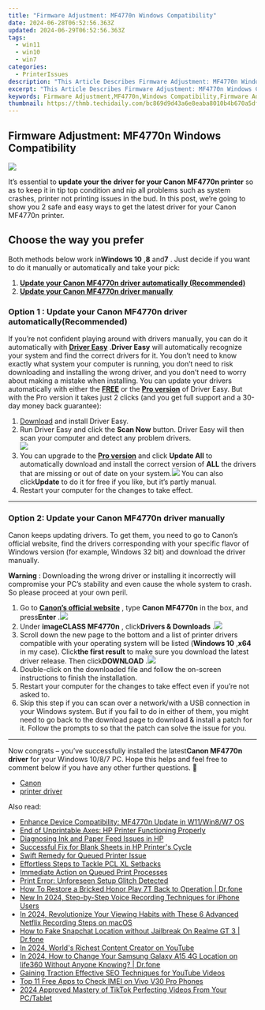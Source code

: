 ```yaml
---
title: "Firmware Adjustment: MF4770n Windows Compatibility"
date: 2024-06-28T06:52:56.363Z
updated: 2024-06-29T06:52:56.363Z
tags:
  - win11
  - win10
  - win7
categories:
  - PrinterIssues
description: "This Article Describes Firmware Adjustment: MF4770n Windows Compatibility"
excerpt: "This Article Describes Firmware Adjustment: MF4770n Windows Compatibility"
keywords: Firmware Adjustment,MF4770n,Windows Compatibility,Firmware Adjustment MF4770n Guide,Windows Compatibility MF4770n Drivers,MF4770n Firmware Update Steps,MF4770n Firmware Configuration for Windows,Optimizing MF4770n Performance on Windows,Ensuring MF4770n Compatibility with Windows,Troubleshooting MF4770n Windows Issues
thumbnail: https://thmb.techidaily.com/bc869d9d43a6e8eaba8010b4b670a5dfb48692bbace90e7ba999d6674c090e3f.jpg
---
```


## Firmware Adjustment: MF4770n Windows Compatibility

![](https://images.drivereasy.com/wp-content/uploads/2018/07/img_5b4c7d7f89ce2.jpg)

It’s essential to **update your the**   **driver for your Canon MF4770n printer** so as to keep it in tip top condition and nip all problems such as system crashes, printer not printing issues in the bud. In this post, we’re going to show you 2 safe and easy ways to get the latest driver for your Canon MF4770n printer.

## Choose the way you prefer

 Both methods below work in**Windows 10** ,**8** and**7** . Just decide if you want to do it manually or automatically and take your pick:

1. **[Update your Canon MF4770n driver automatically (Recommended)](#O1)**
2. [**Update your Canon MF4770n driver manually**](#O2)

### Option 1 : Update your Canon MF4770n driver automatically(Recommended)

If you’re not confident playing around with drivers manually, you can do it automatically with [](https://tools.techidaily.com/drivereasy/download/) **[Driver Easy](https://tools.techidaily.com/drivereasy/download/)** .**Driver Easy**  will automatically recognize your system and find the correct drivers for it. You don’t need to know exactly what system your computer is running, you don’t need to risk downloading and installing the wrong driver, and you don’t need to worry about making a mistake when installing. You can update your drivers automatically with either the [**FREE**](https://tools.techidaily.com/drivereasy/download/) [](https://tools.techidaily.com/drivereasy/download/) or the **[Pro version](https://tools.techidaily.com/drivereasy/download/)**  of Driver Easy. But with the Pro version it takes just 2 clicks (and you get full support and a 30-day money back guarantee):

1. [Download](https://tools.techidaily.com/drivereasy/download/) and install Driver Easy.
2. Run Driver Easy and click the **Scan Now** button. Driver Easy will then scan your computer and detect any problem drivers.  
![](https://images.drivereasy.com/wp-content/uploads/2018/11/img_5bfa3dfb7f029.jpg)
3. You can upgrade to the **[Pro version](https://tools.techidaily.com/drivereasy/download/)**  and click **Update All** to automatically download and install the correct version of **ALL**  the drivers that are missing or out of date on your system.![](https://images.drivereasy.com/wp-content/uploads/2018/07/img_5b4c7e148fdf8.jpg) You can also click**Update** to do it for free if you like, but it’s partly manual.
4. Restart your computer for the changes to take effect.

---

### **Option 2: Update your Canon MF4770n driver manually**

 Canon keeps updating drivers. To get them, you need to go to Canon’s official website, find the drivers corresponding with your specific flavor of Windows version (for example, Windows 32 bit) and download the driver manually.

**Warning** : Downloading the wrong driver or installing it incorrectly will compromise your PC’s stability and even cause the whole system to crash. So please proceed at your own peril.

1. Go to **[Canon’s official website](https://www.usa.canon.com/internet/portal/us/home)**  , type **Canon MF4770n** in the box, and press**Enter** .![](https://images.drivereasy.com/wp-content/uploads/2018/05/img_5b03f1a0cf44c.png)
2. Under **imageCLASS MF4770n** , click**Drivers & Downloads** .![](https://images.drivereasy.com/wp-content/uploads/2018/05/img_5b03db4a0d862.jpg)
3. Scroll down the new page to the bottom and a list of printer drivers compatible with your operating system will be listed (**Windows 10** ,**x64** in my case). Click**the first result** to make sure you download the latest driver release. Then click**DOWNLOAD** .![](https://images.drivereasy.com/wp-content/uploads/2018/05/img_5b03db3044199.jpg)
4. Double-click on the downloaded file and follow the on-screen instructions to finish the installation.
5. Restart your computer for the changes to take effect even if you’re not asked to.
6. Skip this step if you can scan over a network/with a USB connection in your Windows system. But if you fail to do in either of them, you might need to go back to the download page to download & install a patch for it. Follow the prompts to so that the patch can solve the issue for you.

---

 Now congrats – you’ve successfully installed the latest**Canon MF4770n driver** for your Windows 10/8/7 PC. Hope this helps and feel free to comment below if you have any other further questions. 🙂

* [Canon](https://tools.techidaily.com/drivereasy/download/)
* [printer driver](https://tools.techidaily.com/drivereasy/download/)

<ins class="adsbygoogle"
     style="display:block"
     data-ad-format="autorelaxed"
     data-ad-client="ca-pub-7571918770474297"
     data-ad-slot="1223367746"></ins>



<ins class="adsbygoogle"
     style="display:block"
     data-ad-client="ca-pub-7571918770474297"
     data-ad-slot="8358498916"
     data-ad-format="auto"
     data-full-width-responsive="true"></ins>

<span class="atpl-alsoreadstyle">Also read:</span>
<div><ul>
<li><a href="https://printer-issues.techidaily.com/enhance-device-compatibility-mf4770n-update-in-w11win8w7-os/"><u>Enhance Device Compatibility: MF4770n Update in W11/Win8/W7 OS</u></a></li>
<li><a href="https://printer-issues.techidaily.com/end-of-unprintable-axes-hp-printer-functioning-properly/"><u>End of Unprintable Axes: HP Printer Functioning Properly</u></a></li>
<li><a href="https://printer-issues.techidaily.com/diagnosing-ink-and-paper-feed-issues-in-hp/"><u>Diagnosing Ink and Paper Feed Issues in HP</u></a></li>
<li><a href="https://printer-issues.techidaily.com/successful-fix-for-blank-sheets-in-hp-printers-cycle/"><u>Successful Fix for Blank Sheets in HP Printer's Cycle</u></a></li>
<li><a href="https://printer-issues.techidaily.com/swift-remedy-for-queued-printer-issue/"><u>Swift Remedy for Queued Printer Issue</u></a></li>
<li><a href="https://printer-issues.techidaily.com/effortless-steps-to-tackle-pcl-xl-setbacks/"><u>Effortless Steps to Tackle PCL XL Setbacks</u></a></li>
<li><a href="https://printer-issues.techidaily.com/immediate-action-on-queued-print-processes/"><u>Immediate Action on Queued Print Processes</u></a></li>
<li><a href="https://printer-issues.techidaily.com/print-error-unforeseen-setup-glitch-detected/"><u>Print Error: Unforeseen Setup Glitch Detected</u></a></li>
<li><a href="https://howto.techidaily.com/how-to-restore-a-bricked-honor-play-7t-back-to-operation-drfone-by-drfone-fix-android-problems-fix-android-problems/"><u>How To Restore a Bricked Honor Play 7T Back to Operation | Dr.fone</u></a></li>
<li><a href="https://audio-shaping.techidaily.com/new-in-2024-step-by-step-voice-recording-techniques-for-iphone-users/"><u>New In 2024, Step-by-Step Voice Recording Techniques for iPhone Users</u></a></li>
<li><a href="https://screen-video-capture.techidaily.com/in-2024-revolutionize-your-viewing-habits-with-these-6-advanced-netflix-recording-steps-on-macos/"><u>In 2024, Revolutionize Your Viewing Habits with These 6 Advanced Netflix Recording Steps on macOS</u></a></li>
<li><a href="https://location-social.techidaily.com/how-to-fake-snapchat-location-without-jailbreak-on-realme-gt-3-drfone-by-drfone-virtual-android/"><u>How to Fake Snapchat Location without Jailbreak On Realme GT 3 | Dr.fone</u></a></li>
<li><a href="https://youtube-lab.techidaily.com/24-worlds-richest-content-creator-on-youtube/"><u>In 2024, World's Richest Content Creator on YouTube</u></a></li>
<li><a href="https://location-social.techidaily.com/in-2024-how-to-change-your-samsung-galaxy-a15-4g-location-on-life360-without-anyone-knowing-drfone-by-drfone-virtual-android/"><u>In 2024, How to Change Your Samsung Galaxy A15 4G Location on life360 Without Anyone Knowing? | Dr.fone</u></a></li>
<li><a href="https://youtube-video-recordings.techidaily.com/gaining-traction-effective-seo-techniques-for-youtube-videos/"><u>Gaining Traction  Effective SEO Techniques for YouTube Videos</u></a></li>
<li><a href="https://sim-unlock.techidaily.com/top-11-free-apps-to-check-imei-on-vivo-v30-pro-phones-by-drfone-android/"><u>Top 11 Free Apps to Check IMEI on Vivo V30 Pro Phones</u></a></li>
<li><a href="https://tiktok-videos.techidaily.com/2024-approved-mastery-of-tiktok-perfecting-videos-from-your-pctablet/"><u>2024 Approved  Mastery of TikTok  Perfecting Videos From Your PC/Tablet</u></a></li>
</ul></div>
